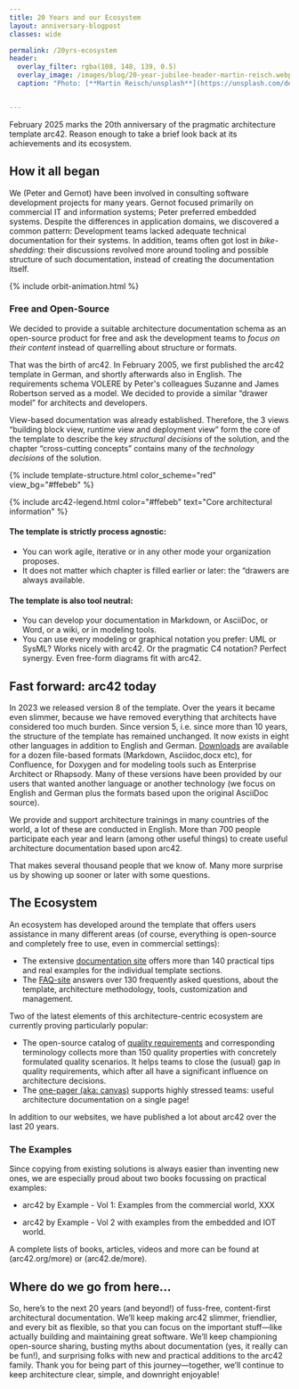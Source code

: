 ```yaml
---
title: 20 Years and our Ecosystem
layout: anniversary-blogpost
classes: wide

permalink: /20yrs-ecosystem
header:
  overlay_filter: rgba(108, 148, 139, 0.5)
  overlay_image: /images/blog/20-year-jubilee-header-martin-reisch.webp
  caption: "Photo: [**Martin Reisch/unsplash**](https://unsplash.com/de/fotos/mann-liegt-auf-30-metern-auf-fussballfeld-y6fTK4k2J6c)"


---
```


February 2025 marks the 20th anniversary of the pragmatic architecture template arc42. 
Reason enough to take a brief look back at its achievements and its ecosystem.

## How it all began
We (Peter and Gernot) have been involved in consulting software development projects for many years. 
Gernot focused primarily on commercial IT and information systems; Peter preferred embedded systems. 
Despite the differences in application domains, we discovered a common pattern: 
Development teams lacked adequate technical documentation for their systems. 
In addition, teams often got lost in _bike-shedding_: their discussions revolved more around tooling and possible structure of such documentation, instead of creating the documentation itself. 

<!-- the fancy, css-based orbital animation -->    
{% include orbit-animation.html %}

### Free and Open-Source
We decided to provide a suitable architecture documentation schema as an open-source product for free and ask the development teams to _focus on their content_ instead of quarrelling about structure or formats. 

That was the birth of arc42. 
In February 2005, we first published the arc42 template in German, and shortly afterwards also in English. 
The requirements schema VOLERE by Peter's colleagues Suzanne and James Robertson served as a model. 
We decided to provide a similar “drawer model” for architects and developers. 

View-based documentation was already established. 
Therefore, the 3 views “building block view, runtime view and deployment view” form the core of the template to describe the key _structural decisions_ of the solution, and the chapter “cross-cutting concepts” contains many of the _technology decisions_ of the solution.
    
<!-- arc42 structure as div -->    
{% include template-structure.html 
   color_scheme="red" 
   view_bg="#ffebeb" %}

<!-- Add the legend separately -->
{% include arc42-legend.html 
   color="#ffebeb" 
   text="Core architectural information" %}

#### The template is strictly process agnostic:

* You can work agile, iterative or in any other mode your organization proposes.
* It does not matter which chapter is filled earlier or later: the “drawers are always available.

#### The template is also tool neutral:

* You can develop your documentation in Markdown, or AsciiDoc, or Word, or a wiki, or in modeling tools.
* You can use every modeling or graphical notation you prefer: UML or SysML? Works nicely with arc42. Or the pragmatic C4 notation? Perfect synergy. Even free-form diagrams fit with arc42.


## Fast forward: arc42 today

In 2023 we released  version 8 of the template. 
Over the years it became even slimmer, because we have removed everything that architects have considered too much burden. 
Since version 5, i.e. since more than 10 years, the structure of the template has remained unchanged.
It now exists in eight other languages in addition to English and German. 
[Downloads](https://arc42.org/download) are available for a dozen file-based formats (Markdown, Asciidoc,docx etc), for Confluence, for Doxygen and for modeling tools such as Enterprise Architect or Rhapsody.
Many of these versions have been provided by our users that wanted another language or another technology (we focus on English and German plus the formats based upon the original AsciiDoc source).


We provide and support architecture trainings in many countries of the world, a lot of these are conducted in English. 
More than 700 people participate each year and learn (among other useful things) to create useful architecture documentation based upon arc42.

That makes several thousand people that we know of. 
Many more surprise us by showing up sooner or later with some questions. 

## The Ecosystem

An ecosystem has developed around the template that offers users assistance in many different areas (of course, everything is open-source and completely free to use, even in commercial settings):

* The extensive [documentation site](https://docs.arc42.org) offers more than 140 practical tips and real examples for the individual template sections.
*	The [FAQ-site](https://faq.arc42.org) answers over 130 frequently asked questions, about the template, architecture methodology, tools, customization and management.

Two of the latest elements of this architecture-centric ecosystem are currently proving particularly popular:

* The open-source catalog of [quality requirements](https://quality.arc42.org) and corresponding terminology collects more than 150 quality properties with concretely formulated quality scenarios. It helps teams to close the (usual) gap in quality requirements, which after all have a significant influence on architecture decisions.
*	The [one-pager (aka: canvas)](https://canvas.arc42.org) supports highly stressed teams: useful architecture documentation on a single page!

In addition to our websites, we have published a lot about arc42 over the last 20 years. 

### The Examples

Since copying from existing solutions is always easier than inventing new ones, we are especially proud about two books focussing on practical examples: 

* arc42 by Example - Vol 1: Examples from the commercial world, XXX
   
* arc42 by Example - Vol 2 with examples from the embedded and IOT world. 

A complete lists of books, articles, videos and more can be found at (arc42.org/more) or (arc42.de/more).

## Where do we go from here…
So, here’s to the next 20 years (and beyond!) of fuss-free, content-first architectural documentation. We’ll keep making arc42 slimmer, friendlier, and every bit as flexible, so that you can focus on the important stuff—like actually building and maintaining great software. We’ll keep championing open-source sharing, busting myths about documentation (yes, it really can be fun!), and surprising folks with new and practical additions to the arc42 family. Thank you for being part of this journey—together, we’ll continue to keep architecture clear, simple, and downright enjoyable!



